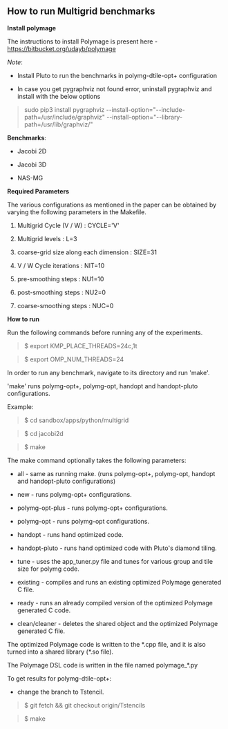 **How to run Multigrid benchmarks**
-------------------------------


**Install polymage**

The instructions to install Polymage is present here - https://bitbucket.org/udayb/polymage

*Note*:

- Install Pluto to run the benchmarks in polymg-dtile-opt+ configuration

- In case you get pygraphviz not found error, uninstall pygraphviz and install with the below options

> sudo pip3 install pygraphviz --install-option="--include-path=/usr/include/graphviz" --install-option="--library-path=/usr/lib/graphviz/"


**Benchmarks**: 

- Jacobi 2D

- Jacobi 3D

- NAS-MG

**Required Parameters**

The various configurations as mentioned in the paper can be obtained by varying the following parameters in the Makefile.

 1. Multigrid Cycle (V / W) : CYCLE='V'

 2. Multigrid levels : L=3      

 3. coarse-grid size along each dimension : SIZE=31  

 4. V / W Cycle iterations : NIT=10   

 5. pre-smoothing steps : NU1=10   

 6. post-smoothing steps : NU2=0    

 7. coarse-smoothing steps : NUC=0    


**How to run**

Run the following commands before running any of the experiments.

> $ export KMP\_PLACE\_THREADS=24c,1t

> $ export OMP\_NUM\_THREADS=24

In order to run any benchmark, navigate to its directory and run 'make'. 

'make' runs polymg-opt+, polymg-opt, handopt and handopt-pluto configurations.

Example:

> $ cd sandbox/apps/python/multigrid

> $ cd jacobi2d

> $ make

The make command optionally takes the following parameters:

- all - same as running make. (runs polymg-opt+, polymg-opt, handopt and handopt-pluto configurations)

- new - runs polymg-opt+ configurations.

- polymg-opt-plus - runs polymg-opt+ configurations.

- polymg-opt - runs polymg-opt configurations.

- handopt - runs hand optimized code.

- handopt-pluto - runs hand optimized code with Pluto's diamond tiling.

- tune - uses the app\_tuner.py file and tunes for various group and tile size for polymg code.

- existing - compiles and runs an existing optimized Polymage generated C file.

- ready - runs an already compiled version of the optimized Polymage generated C code.

- clean/cleaner - deletes the shared object and the optimized Polymage generated C file. 

The optimized Polymage code is written to the \*.cpp file, and it is also turned into 
a shared library (\*.so file).

The Polymage DSL code is written in the file named polymage\_\*.py

To get results for polymg-dtile-opt+:

- change the branch to Tstencil.

>   $ git fetch && git checkout origin/Tstencils

>   $ make
